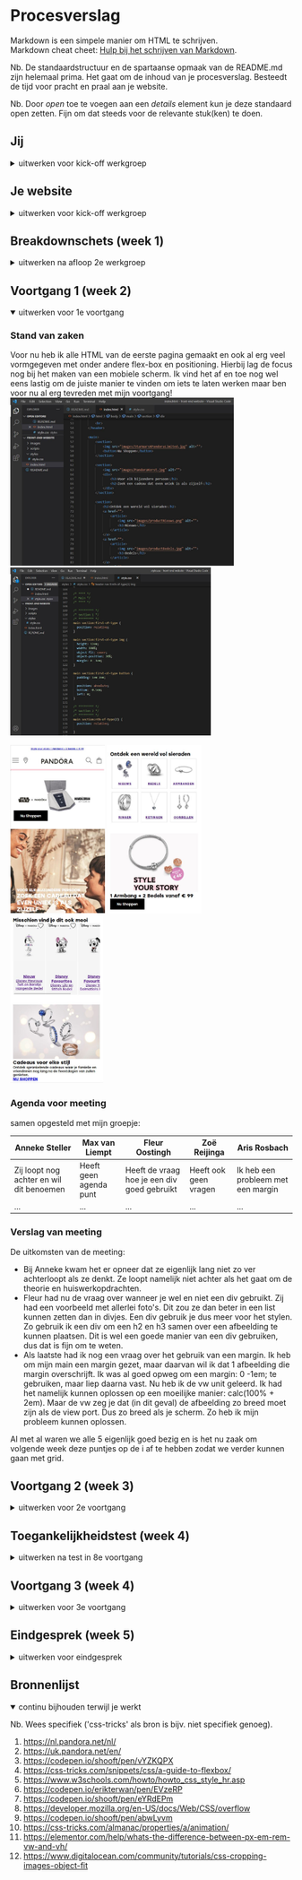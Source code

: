 # Procesverslag
Markdown is een simpele manier om HTML te schrijven.  
Markdown cheat cheet: [Hulp bij het schrijven van Markdown](https://github.com/adam-p/markdown-here/wiki/Markdown-Cheatsheet).

Nb. De standaardstructuur en de spartaanse opmaak van de README.md zijn helemaal prima. Het gaat om de inhoud van je procesverslag. Besteedt de tijd voor pracht en praal aan je website.

Nb. Door *open* toe te voegen aan een *details* element kun je deze standaard open zetten. Fijn om dat steeds voor de relevante stuk(ken) te doen.





## Jij

<details>
<summary>uitwerken voor kick-off werkgroep</summary>

### Auteur:
Aris Rosbach - 500800470

#### Je startniveau:
Niveau rood (met een beetje Zwart)

#### Je focus:
Mijn focus wordt responsive als ik er tijd voor heb ga ik aan de slag met de surface plane.
 
</details>





## Je website

<details>
<summary>uitwerken voor kick-off werkgroep</summary>

### Je opdracht:
Ik ga de PANDORA website namaken: https://nl.pandora.net/nl/

#### Screenshot(s) van de eerste pagina (small screen): 
Home<br>
<img src="images/ReadMe/pandoraHome.jpg" width="375px" alt="omschrijving van de pagina">

#### Screenshot(s) van de tweede pagina (small screen):
Verzorging en Onderhoud<br>
<img src="images/ReadMe/pandoraOnderhoud.jpg" width="375px" alt="omschrijving van de pagina">
 
</details>



## Breakdownschets (week 1)

<details>
<summary>uitwerken na afloop 2e werkgroep</summary>

### De hele Home pagina: 
<img src="images/ReadMe/BreakdownSite-Home.png" width="375px" alt="breakdown van de hele pagina">

### De hele Onderhoud pagina: 
<img src="images/ReadMe/BreakdownSite-Onderhoud.png" width="375px" alt="breakdown van de hele pagina">

### Dynamische delen (bijv menu): 
<img src="images/ReadMe/BreakdownSite-01.png" width="375px" alt="breakdown van een dynamisch deel">

### Nog meer dynamische delen prt 2: 
<img src="images/ReadMe/BreakdownSite-02.png" width="375px" alt="breakdown van nog een dynamisch deel">

</details>





## Voortgang 1 (week 2)

<details open>
<summary>uitwerken voor 1e voortgang</summary>

### Stand van zaken
Voor nu heb ik alle HTML van de eerste pagina gemaakt en ook al erg veel vormgegeven met onder andere
flex-box en positioning. Hierbij lag de focus nog bij het maken van een mobiele scherm. 
Ik vind het af en toe nog wel eens lastig om de juiste manier te vinden om 
iets te laten werken maar ben voor nu al erg tevreden met mijn voortgang! <br>
<img src="images/ReadMe/CodeHTMLMain.JPG" height="300px" alt="Schermafbeelding van de main HTML">
<img src="images/ReadMe/CodeCSSMain.JPG" height="300px" alt="Schermafbeelding van de main CSS">

<img src="images/ReadMe/SchermafbeeldingVoortgang1.1.JPG" height="300px" alt="Schermafbeelding van de voortgang 1">
<img src="images/ReadMe/SchermafbeeldingVoortgang1.2.JPG" height="300px" alt="Schermafbeelding van de voortgang 2">
<img src="images/ReadMe/SchermafbeeldingVoortgang1.3.JPG" height="300px" alt="Schermafbeelding van de voortgang 3">


### Agenda voor meeting
samen opgesteld met mijn groepje:

| Anneke Steller | Max van Liempt   | Fleur Oostingh | Zoë Reijinga     | Aris Rosbach     |
| ---            | ---              | ---            | ---              | ---              |
| Zij loopt nog achter en wil dit benoemen  | Heeft geen agenda punt | Heeft de vraag hoe je een div goed gebruikt | Heeft ook geen vragen | Ik heb een probleem met een margin |
| ...    | ...    | ...    | ...    | ...    |


### Verslag van meeting
De uitkomsten van de meeting:

- Bij Anneke kwam het er opneer dat ze eigenlijk lang niet zo ver achterloopt als ze denkt. Ze loopt namelijk niet achter als het gaat om de theorie en huiswerkopdrachten.
- Fleur had nu de vraag over wanneer je wel en niet een div gebruikt. Zij had een voorbeeld met allerlei foto's. Dit zou ze dan beter in een list kunnen zetten dan in divjes. Een div gebruik je dus meer voor het stylen. Zo gebruik ik een div om een h2 en h3 samen over een afbeelding te kunnen plaatsen. Dit is wel een goede manier van een div gebruiken, dus dat is fijn om te weten.
- Als laatste had ik nog een vraag over het gebruik van een margin. Ik heb om mijn main een margin gezet, maar daarvan wil ik dat 1 afbeelding die margin overschrijft. Ik was al goed opweg om een margin: 0 -1em; te gebruiken, maar liep daarna vast. Nu heb ik de vw unit geleerd. Ik had het namelijk kunnen oplossen op een moeilijke manier: calc(100% + 2em). Maar de vw zeg je dat (in dit geval) de afbeelding zo breed moet zijn als de view port. Dus zo breed als je scherm. Zo heb ik mijn probleem kunnen oplossen.

Al met al waren we alle 5 eigenlijk goed bezig en is het nu zaak om volgende week deze puntjes op de i af te hebben zodat we verder kunnen gaan met grid.

</details>





## Voortgang 2 (week 3)

<details>
<summary>uitwerken voor 2e voortgang</summary>

### Stand van zaken
Op dit moment heb ik alle content op mijn 1e pagina staan. Daarnaast ben ik ook bijna klaar met de 2e pagina. Voor nu zien de schermen er goed uit op een mobiel scherm. Ik heb al wat JavaScript geschreven en zelfs al een animatie toegevoegd. Dus vanaf nu ga ik mij richten op het responsive maken van mijn website. Hierbij ga ik gebruik maken van grid, iets wat ik nog niet ken en dus moet gaan uitzoeken hoe ik het allemaal precies kan toepassen. <br>
<img src="images/ReadMe/CodeHTMLMain2.JPG" height="260px" alt="Schermafbeelding van de main HTML">
<img src="images/ReadMe/CodeCSSMain2.JPG" height="260px" alt="Schermafbeelding van de main CSS">

<img src="images/ReadMe/SchermafbeeldingVoortgang2.2.JPG" height="300px" alt="Schermafbeelding van de voortgang 1">
<img src="images/ReadMe/SchermafbeeldingVoortgang2.3.JPG" height="300px" alt="Schermafbeelding van de voortgang 2">
<img src="images/ReadMe/SchermafbeeldingVoortgang2.4.JPG" height="300px" alt="Schermafbeelding van de voortgang 3">
<img src="images/ReadMe/SchermafbeeldingVoortgang2.5.JPG" height="300px" alt="Schermafbeelding van de voortgang 4">




### Agenda voor meeting
samen opgesteld met mijn groepje:

| Max van Liempt  | Zoe Reijinga  | Laurens Duin  | Aris Rosbach  |
| ---            | ---                | ---          | ---              |
| Vroeg zich af hoe hij zijn divjes kan vervangen voor iets anders | Heeft geen specifieke vraag | Heeft ook geen agenda punten | Ik vroeg me af of ze nog tips hadden voor wanneer ik ga beginnen met grid |
| ...            | ...                | ...          | ...              |


### Verslag van meeting
De uitkomsten van de meeting:

Eigenlijk had niemand van ons echt iets waarmee die vast liep dus vroegen we de studentassistenten meer om wat tips.
- Ik begon met mijn code te laten zien en vroeg vooral of ze nog tips hadden voor wanneer ik ga beginnen met grid. Eigenlijk kwam het er op neer dat ik het vooral gewoon moet uitproberen en dat het dan vanzelf wel duidelijk is. Wel moet ik opletten met media queries dat ik nu van een klein scherm naar een groot scherm ga dus dat ik daar wel aan denk.
- Ook hebben we de code van Zoë en Laurens gezien. Wat me daar opviel was dat Zoë ook in de HTML comments had toegevoegd bij haar secties. Dit zodat ze weet de hoeveelste sectie dit is zodat dat handiger werkt in je CSS. Dus dat wil ik ook toevoegen.
- Max liet ook zijn code zien en toen viel het de klassenassistenten op dat hij veel divjes had. Hij vroeg zich vooral af waarmee hij deze kon vervangen. Hierbij kun je denken aan articles of list items. Iets wat ik ook moet onthouden om zoveel mogelijk divjes te voorkomen.

Verder zag bij iedereen de code er erg netjes uit en waren we nog goed op schema. 

</details>





## Toegankelijkheidstest (week 4)

<details>
<summary>uitwerken na test in 8e voortgang</summary>

### Bevindingen
Hieronder zullen al mijn bevindingen komen te staan:

#### Screen reader
Met heel veel moeite en gepriegel met de knoppen op mijn toetsenbord heb ik het voor elkaar gekregen om met een screenreader door mijn gemaakte website te gaan.

De screen reader leest alle linkjes van boven naar beneden voor. 
Wanneer die bij het hamburgermenu komt is dit wel wat verwarrend want als je op enter klikt, wordt het menu uitgeklapt. Er wordt dan gezegd: Selectievakje ingeschakeld. 
Al is dat natuurlijk niet echt relevant omdat je als je blind bent toch niet alle linkjes ziet maar deze worden wel gewoon voorgelezen dus dat is goed. 

<img src="images/ReadMe/ScreenReaderNavigatie.png" width="100%" alt="Schermafbeelding van de navigatie met screen reader">

Ook lukt het me om door het verdere menu te gaan, nadat alle linkjes in het hamburger menu zijn voorgelezen. Hierbij leest hij de naam van de icoon afbeelding voor. Is eigenlijk wel duidelijk genoeg.

<img src="images/ReadMe/ScreenReaderCategorieen.png" width="100%" alt="Schermafbeelding van de categorieen met screen reader">

(de focus state is hier nog niet helemaal zoals ik in gedachten heb want de tekst is plots naar links uitgelijnd, dit wordt nog aangepast.)
Wanneer ik door de verschillende sieraden categorieën heen tab krijg ik het volgende te horen: “Koppeling, klik hier om naar alle bedels te gaan. B E D E L S”
Ik snap niet helemaal waarom hij daar het woord bedels begint te spellen. Terwijl bij de andere categorieën hij gewoon het woord zegt. 
Want het is logisch dat hij eerst de alt van de afbeelding voorleest en vervolgens de heading omdat dat binnen de link is geplaatst.

<img src="images/ReadMe/ScreenReaderBedels.png" width="100%" alt="Schermafbeelding van de bedels met screen reader">

Het is omdat ik het weet dat je wanneer je op het hartje klikt dat je de bedel toevoegt aan je verlanglijstje. Dus wanneer ik daar weet te komen met de screenreader en op enter klikt kan ik dat wel activeren. Maar dat krijg ik niet te horen ofzo.

<img src="images/ReadMe/ScreenReaderButton.png" width="100%" alt="Schermafbeelding van een button met screen reader">

De buttons zijn wel gewoon duidelijk. Daar wordt gezegd: Nu shoppen, knop. Dus je weet dat je er kunt shoppen en dat het een knop is waar je op kunt doorklikken.

<img src="images/ReadMe/ScreenReaderFooter.png" width="100%" alt="Schermafbeelding van de footer met screen reader">

De socialbuttons vond ik ook duidelijk. Dit komt omdat de afbeeldingen worden voorgelezen en die hebben een goede duidelijk en korte alt tekst.
En eigenlijk is ook het formulier erg duidelijk. Zodra je daar komt vertelt het je eerst een gek woord wat ik niet kan verstaan, maar daarna zegt het de placeholder tekst, daar heb ik staan: Typ je mail in. Dus dit is echt heel duidelijk zo. Wanneer je hebt getypt is het daarna ook heel duidelijk dat je met de knop ernaast kunt verzenden.



#### Spasmes/Parkinson 
<img src="images/ReadMe/TestSpasmes.jpg" height="300px" alt="Foto van mij met het schok apparaatje">

Om dit na te bootsen kregen we schokjes door onze arm waardoor je erg begint te trillen en schokken.
Vooral met mijn muis navigeren vond ik het moeilijkst. Door het trillen en schokken was is soms per ongeluk aan het klikken op niets. Maar wanneer je dit een beetje onder controle weet te houden merk je dat ik mijn knoppen groot genoeg heb gemaakt want hier kun je prima op klikken.
Ook is dit om een telefoon echt best wel goed te doen.
Wel moet je je echt concerteren en ben je daardoor wel wat langzamer in alles wat je doet.


#### Slechte motoriek
Met elastiekjes om je vingers hebben we dit nagebootst. 
Dit maak het gebruiken van mijn site niet perse moeilijker. Wel is het fijn dat icoontjes groter worden als je er overheen hovert. Waardoor je het gevoel hebt dat je er niet naast kunt klikken.


#### Concentratieproblemen
Om het afgeleiden na te bootsen gingen we een ballon hooghouden.
Alleen als je in mijn hamburger menu focust dan moet je zelf wel bedenken dat het stippellijntje hoort bij het woord waar die onder staat. Nu staat die erg in het midden en als je het even niet weet kan dat verwarrend zijn.
Bij mijn formulier is wel duidelijk dat je erin bezig weet. Alleen is dus niet duidelijk dat je er je email moet invullen. Wel kun je dit opmaken uit de context. Maar dit kan dus duidelijker.


#### Visuele beperkingen
<img src="images/ReadMe/TestBrillen.jpg" height="300px" alt="Foto van mij en Maxime met brilletjes op">

##### Hemifield loss
Hierbij verlies je zicht aan je rechter kant. Dit had verder niet hele grote gevolgen voor het uiterlijk van mijn website.

##### Gele lenzen
Door de gele lenzen worden kleuren wat minder goed zichtbaar. 
Ook deze had niet heel veel grote gevolgen voor het uiterlijk van mijn website. Het enige is dat ik de roze letterkleur als je over het hamburgermenu hovert niet lichter moet maken.

##### Blur
Met blur zie je heel wazig. Hierbij zie je je muis bijna niet. Bij mijn site worden sommige items wat groter of veranderen van kleur als je er over heen gaat met je muis. Hierdoor kun je wel ongeveer weten waar je bent en of je op iets kunt klikken.
Daarnaast is het Pandora Logo in de navigatie heel groot. Dus is met veel concentratie weet je wel dat je op de Pandora site zit.

##### Low contrast
<img src="images/ReadMe/TestLowContrast.jpg" height="300px" alt="Foto van menu door low contrast bril">

Met deze bril is de contrast tussen kleuren erg laag. 
Vooral hierbij werd duidelijk dat de roze fontkleur als je hovert echt niet goed meer is te lezen. Deze kleur moet wat donkerder worden om niet weg te vallen tegen het grijs. Of het grijs moet wat lichter worden van kleur.
Wel is het een goede keus geweest om de buttons roze te maken als je er over heen hovert. Vooral de button die over de afbeelding heen staat is nu wel te zien want anders viel deze bijna weg door de zwarte kleur.

##### Field loss/Tunnelvisie
Hier zie je alleen nog door een heel klein cirkeltje. Hierdoor moet je je heel erg concentreren als je iets wilt zien. 
Ook hierbij is het lichte roze als tekstkleur als je er overheen gaat niet de beste keuze. Vooral het bovenste zinnetje die helemaal bovenaan de header staat is dan echt niet meer goed te lezen.

##### Central field loss
Met deze bril is het nog steeds niet goed na te bootsen hoe vervelend dit wel niet is. Nu kan je om de stip in het midden heen kijken maar in het echt is dit natuurlijk niet mogelijk.
Wat helpt is dat mijn headings echt wel heel groot zijn.

##### Suikerziekte/Combined loss
Hierbij zitten er allemaal witte vlekken in je beeld.
Ook nu kan je er weer omheen kijken, maar in het echt natuurlijk niet. Ook hierbij is het fijn dat je wanneer je hovert iconen groter worden en dat mijn headings groot zijn.


### Oplossingen:

#### Oplossing 1
blablablallalbalbl


</details>





## Voortgang 3 (week 4)

<details>
<summary>uitwerken voor 3e voortgang</summary>

### Stand van zaken
Eigenlijk ben ik een heel eind met mijn website. Zowel mijn 1e als 2e pagina is nu responsive. Bij sommige sections heb ik hiervoor grid gebruikt. Daarnaast heb ik ook alle hover, focus en active states toegevoegd. Deze wil ik alleen nu nog mooi maken, want het feit dat ze zijn toegevoegd betekend niet dat ze allemaal even mooi werken, vooral in verschillende schermformaten doen ze soms nog wel eens lastig.
Voor nu wil ik dan ook alle puntjes op de i gaan zetten. Ik wil al mijn code nog eens langs om onnodige weg te halen. En ik begrijp nu wel wat er staat maar de comments wil ik wat verder uitbereiden zodat iedereen die er naar kijkt het snapt. Dus daar ben ik ook mee bezig. <br>
<img src="images/ReadMe/CodeHTMLMain3.JPG" height="260px" alt="Schermafbeelding van de main HTML">
<img src="images/ReadMe/CodeCSSMain3.JPG" height="260px" alt="Schermafbeelding van de main CSS">

<img src="images/ReadMe/SchermafbeeldingVoortgang3.1.JPG" height="300px" alt="Schermafbeelding van de voortgang 1">
<img src="images/ReadMe/SchermafbeeldingVoortgang3.2.JPG" height="300px" alt="Schermafbeelding van de voortgang 2">
<img src="images/ReadMe/SchermafbeeldingVoortgang3.3.JPG" height="300px" alt="Schermafbeelding van de voortgang 3">
<img src="images/ReadMe/SchermafbeeldingVoortgang3.4.JPG" height="300px" alt="Schermafbeelding van de voortgang 4">


### Agenda voor meeting
ook dit keer weer samen opgesteld met mijn groepje:

| Max van Liempt  | Zoe Reijinga  | Laurens Duin  | Aris Rosbach  |
| ---            | ---                | ---          | ---              |
| Heeft geen vragen | Heeft ook geen specifieke vraag | Heeft ook geen agendapunt | En bij mij gaat het eigenlijk ook wel goed |
| ...            | ...                | ...          | ...              |


### Verslag van meeting
Eigenlijk waren we dit keer een heel saai groepje zonder specifieke vragen. Alle 4 zijn we bezig om de puntjes op de i te zetten. 
Tijdens de meeting hebben we dus vooral even laten zien hoever we ieder waren en verteld wat we nog wilden gaan doen.

- Laurens had zijn website laten zien. Deze zag er echt al super uit. Voor nu is hij bezig om de 2e pagina helemaal af te krijgen. Hierbij had hij nog wel de vraag of het erg was dat hij veel had weggelaten in vergelijking met de "officiele" site. Maar dit is geen punt, het gaat er om dat je genoeg kunt laten zien.
- Ik heb vervolgens laten zien waar ik mee bezig was. Ook ik was al heel erg lekker bezig en ik kon laten zien dat ik bezig was geweest met responsive maken.
- Zoë was ook al heel erg ver en had verder geen vragen. Ook zij zal bezig zijn met de puntjes op de i te zetten. Wel zei ze dat Coolblue een afbeelding had gebruikt voor tekst en dat zij dat ook had gedaan. Dus voor haar nu de uitdaging om dit zelf wel als text te coderen.
- Bij Max zag alles er ook goed uit. Hij was ook al heel erg ver. Hij gaat vooral nu aan de slag nog met de hover, focus en active state want dat had hij nog niet toegepast.

Nadat we elkaars werk hadden gezien was ik zelf echt heel erg onder de indruk. Ik kreeg bijna het idee dat ik zelf opeens niet genoeg had gedaan ofzo. Ik wil opeens nog meer maken om zelf ook een nog mooiere website te maken. Maar dat komt deels denk ik ook omdat je er zelf elke dag wel naar kijkt en daardoor even uit het oog verlies hoe goed het wel niet is. Want het is gewoon heel goed!

</details>





## Eindgesprek (week 5)

<details>
<summary>uitwerken voor eindgesprek</summary>

### Stand van zaken
hier dit ging goed & dit was lastig (neem ook screenshots op van delen van je website en code)

### Screenshot(s)

hier screenshot(s) van je eindresultaat

</details>





## Bronnenlijst

<details open>
<summary>continu bijhouden terwijl je werkt</summary>

Nb. Wees specifiek ('css-tricks' als bron is bijv. niet specifiek genoeg).

1. https://nl.pandora.net/nl/
2. https://uk.pandora.net/en/
3. https://codepen.io/shooft/pen/vYZKQPX
4. https://css-tricks.com/snippets/css/a-guide-to-flexbox/
5. https://www.w3schools.com/howto/howto_css_style_hr.asp
6. https://codepen.io/erikterwan/pen/EVzeRP
7. https://codepen.io/shooft/pen/eYRdEPm
8. https://developer.mozilla.org/en-US/docs/Web/CSS/overflow
9. https://codepen.io/shooft/pen/abwLyvm
10. https://css-tricks.com/almanac/properties/a/animation/
11. https://elementor.com/help/whats-the-difference-between-px-em-rem-vw-and-vh/
12. https://www.digitalocean.com/community/tutorials/css-cropping-images-object-fit




</details>